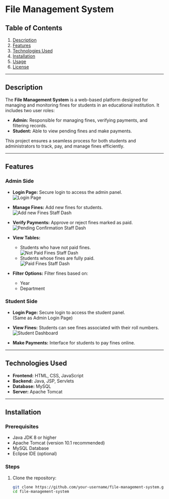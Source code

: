 # File Management System

## Table of Contents
1. [Description](#description)
2. [Features](#features)
3. [Technologies Used](#technologies-used)
4. [Installation](#installation)
5. [Usage](#usage)
6. [License](#license)

---

## Description
The **File Management System** is a web-based platform designed for managing and monitoring fines for students in an educational institution. It includes two user roles:
- **Admin:** Responsible for managing fines, verifying payments, and filtering records.
- **Student:** Able to view pending fines and make payments.

This project ensures a seamless process for both students and administrators to track, pay, and manage fines efficiently.

---

## Features

### Admin Side
- **Login Page:** Secure login to access the admin panel.  
  ![Login Page](Fine-Management-System/Images/login-page.png)

- **Manage Fines:** Add new fines for students.  
![Add new Fines Staff Dash](https://github.com/user-attachments/assets/0513c4df-ac0d-4c17-b2de-329380d0989a)
- **Verify Payments:** Approve or reject fines marked as paid.  
  ![Pending Confirmation Staff Dash](Images/Pending-Confirmation-Staff-Dash.png)

- **View Tables:**
  - Students who have not paid fines.  
    ![Not Paid Fines Staff Dash](Images/Not-Paid-Fines-Staff-Dash.png)
  - Students whose fines are fully paid.  
    ![Paid Fines Staff Dash](Images/Paid-Fines-Staff-Dash.png)

- **Filter Options:** Filter fines based on:
  - Year
  - Department

### Student Side
- **Login Page:** Secure login to access the student panel.  
  (Same as Admin Login Page)

- **View Fines:** Students can see fines associated with their roll numbers.  
  ![Student Dashboard](Images/Student-Dashboard.png)

- **Make Payments:** Interface for students to pay fines online.

---

## Technologies Used
- **Frontend:** HTML, CSS, JavaScript
- **Backend:** Java, JSP, Servlets
- **Database:** MySQL
- **Server:** Apache Tomcat

---

## Installation

### Prerequisites
- Java JDK 8 or higher
- Apache Tomcat (version 10.1 recommended)
- MySQL Database
- Eclipse IDE (optional)

### Steps
1. Clone the repository:
   ```bash
   git clone https://github.com/your-username/file-management-system.git
   cd file-management-system
